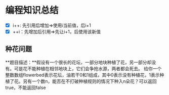 # 编程知识总结

* [x] i++: 先引用后增加=>使用i当前值，后i+1
* [x] ++i：先增加后引用=>先让i+1，后使用该新值

## 种花问题
**题目描述：**假设有一个很长的花坛，一部分地块种植了花，另一部分却没有。可是花不能种植在相邻地块上，它们会争抢水源，两者都会死去。
给你一个整数数组flowerbed表示花坛，油若干0和1组成，其中0表示没有种植花，1表示种植了花。另有一个数n，能否在不打破种植规则的情况下种入n朵花？可以返回true，不能返回false

